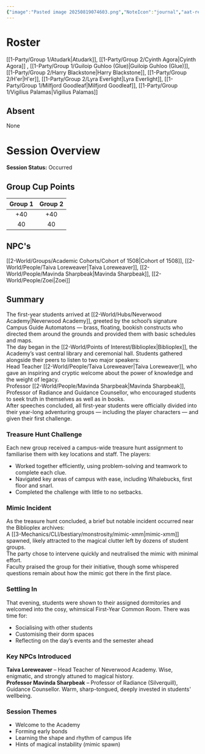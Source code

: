 ```yaml
---
{"image":"Pasted image 20250819074603.png","NoteIcon":"journal","aat-render-enabled":true,"fc-category":["Main Story"],"fc-display-name":"Orientation Day","sessionstatus":"Occurred","type":"Session Journal","sessionDate":"2025-07-12","players":8,"OneLiner":"Settling in & Scavenger Hunt","timelines":["journal"],"tags":["journal","#Category/Journal"],"obsidianUIMode":"preview","sessionRoster":["[[1-Party/Group 1/Atudark.md|Atudark]]","[[1-Party/Group 2/Cyinth Agora.md|Cyinth Agora]]","[[1-Party/Group 1/Guiloip Guhloo (Glue).md|Guiloip Guhloo (Glue)]]","[[1-Party/Group 2/Harry Blackstone.md|Harry Blackstone]]","[[1-Party/Group 2/H'er.md|H'er]]","[[1-Party/Group 2/Lyra Everlight.md|Lyra Everlight]]","[[1-Party/Group 1/Milfjord Goodleaf.md|Milfjord Goodleaf]]","[[1-Party/Group 1/Vigilius Palamas.md|Vigilius Palamas]]"],"sessionAbsent":null,"sessionNPC":["[[Cohort of 1508|Cohort of 1508]]","[[2-World/People/Taiva Loreweaver.md|Taiva Loreweaver]]","[[2-World/People/Mavinda Sharpbeak.md|Mavinda Sharpbeak]]","[[2-World/People/Zoei.md|Zoei]]"],"dg-publish":true,"dg-path":"Session Journals/2025-07-12 - Orientation Day.md","permalink":"/session-journals/2025-07-12-orientation-day/","dgPassFrontmatter":true,"updated":"2025-10-02T14:19:36.000+01:00"}
---
```



# Roster 

[[1-Party/Group 1/Atudark\|Atudark]], [[1-Party/Group 2/Cyinth Agora\|Cyinth Agora]] , [[1-Party/Group 1/Guiloip Guhloo (Glue)\|Guiloip Guhloo (Glue)]], [[1-Party/Group 2/Harry Blackstone\|Harry Blackstone]], [[1-Party/Group 2/H'er\|H'er]], [[1-Party/Group 2/Lyra Everlight\|Lyra Everlight]], [[1-Party/Group 1/Milfjord Goodleaf\|Milfjord Goodleaf]], [[1-Party/Group 1/Vigilius Palamas\|Vigilius Palamas]]


## Absent

None

# Session Overview

**Session Status:**  Occurred

## Group Cup Points

| Group 1 | Group 2 |
| :-----: | :-----: |
|   +40   |   +40   |
|   40    |   40    |

## NPC's


[[2-World/Groups/Academic Cohorts/Cohort of 1508\|Cohort of 1508]], [[2-World/People/Taiva Loreweaver\|Taiva Loreweaver]], [[2-World/People/Mavinda Sharpbeak\|Mavinda Sharpbeak]], [[2-World/People/Zoei\|Zoei]]

## Summary
The first-year students arrived at [[2-World/Hubs/Neverwood Academy\|Neverwood Academy]], greeted by the school’s signature Campus Guide Automatons — brass, floating, bookish constructs who directed them around the grounds and provided them with basic schedules and maps.  
The day began in the [[2-World/Points of Interest/Biblioplex\|Biblioplex]], the Academy’s vast central library and ceremonial hall. Students gathered alongside their peers to listen to two major speakers:  
Head Teacher [[2-World/People/Taiva Loreweaver\|Taiva Loreweaver]], who gave an inspiring and cryptic welcome about the power of knowledge and the weight of legacy.  
Professor [[2-World/People/Mavinda Sharpbeak\|Mavinda Sharpbeak]], Professor of Radiance and Guidance Counsellor, who encouraged students to seek truth in themselves as well as in books.  
After speeches concluded, all first-year students were officially divided into their year-long adventuring groups — including the player characters — and given their first challenge.

### Treasure Hunt Challenge

Each new group received a campus-wide treasure hunt assignment to familiarise them with key locations and staff. The players:

* Worked together efficiently, using problem-solving and teamwork to complete each clue.  
* Navigated key areas of campus with ease, including Whalebucks, first floor and snarl.  
* Completed the challenge with little to no setbacks.

### Mimic Incident

As the treasure hunt concluded, a brief but notable incident occurred near the Biblioplex archives:  
A [[3-Mechanics/CLI/bestiary/monstrosity/mimic-xmm\|mimic-xmm]] spawned, likely attracted to the magical clutter left by dozens of student groups.  
The party chose to intervene quickly and neutralised the mimic with minimal effort.  
Faculty praised the group for their initiative, though some whispered questions remain about how the mimic got there in the first place.

### Settling In

That evening, students were shown to their assigned dormitories and welcomed into the cosy, whimsical First-Year Common Room. There was time for:

* Socialising with other students  
* Customising their dorm spaces  
* Reflecting on the day’s events and the semester ahead

### Key NPCs Introduced

**Taiva Loreweaver** – Head Teacher of Neverwood Academy. Wise, enigmatic, and strongly attuned to magical history.  
**Professor Mavinda Sharpbeak** – Professor of Radiance (Silverquill), Guidance Counsellor. Warm, sharp-tongued, deeply invested in students' wellbeing.

### Session Themes

* Welcome to the Academy  
* Forming early bonds  
* Learning the shape and rhythm of campus life  
* Hints of magical instability (mimic spawn)